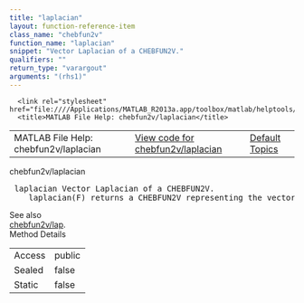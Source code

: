```yaml
---
title: "laplacian"
layout: function-reference-item
class_name: "chebfun2v"
function_name: "laplacian"
snippet: "Vector Laplacian of a CHEBFUN2V."
qualifiers: ""
return_type: "varargout"
arguments: "(rhs1)"
---
```


<html>
   <head>
      <meta http-equiv="Content-Type" content="text/html; charset=utf-8">
   
      <link rel="stylesheet" href="file:////Applications/MATLAB_R2013a.app/toolbox/matlab/helptools/private/helpwin.css">
      <title>MATLAB File Help: chebfun2v/laplacian</title>
   </head>
   <body>
      <!--Single-page help-->
      <table border="0" cellspacing="0" width="100%">
         <tr class="subheader">
            <td class="headertitle">MATLAB File Help: chebfun2v/laplacian</td>
            <td class="subheader-left"><a href="matlab:edit chebfun2v/laplacian">View code for chebfun2v/laplacian</a></td>
            <td class="subheader-right"><a href="matlab:helpwin">Default Topics</a></td>
         </tr>
      </table>
      <div class="title">chebfun2v/laplacian</div>
      <div class="helptext"><pre><!--helptext --> <span class="helptopic">laplacian</span> Vector Laplacian of a CHEBFUN2V.
    <span class="helptopic">laplacian</span>(F) returns a CHEBFUN2V representing the vector Laplacian of F.</pre></div><!--after help --><!--seeAlso--><div class="footerlinktitle">See also</div><div class="footerlink"> <a href="matlab:helpwin chebfun2v/lap">chebfun2v/lap</a>.
</div>
      <!--Method-->
      <div class="sectiontitle">Method Details</div>
      <table class="class-details">
         <tr>
            <td class="class-detail-label">Access</td>
            <td>public</td>
         </tr>
         <tr>
            <td class="class-detail-label">Sealed</td>
            <td>false</td>
         </tr>
         <tr>
            <td class="class-detail-label">Static</td>
            <td>false</td>
         </tr>
      </table>
   </body>
</html>

